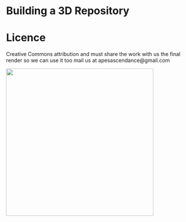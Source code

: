 <h1>Building a 3D Repository </h1>

<h1>Licence</h1>
<p>Creative Commons attribution and must share the work with us the final render so we can use it too mail us at apesascendance@gmail.com</p>


<img src="intro.gif" width="400px"/>
